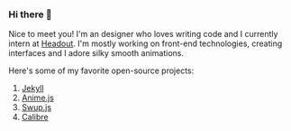 ### Hi there 👋

Nice to meet you! I'm an designer who loves writing code and I currently intern at [Headout](https://www.headout.com). I'm mostly working on front-end technologies, creating interfaces and I adore silky smooth animations.

Here's some of my favorite open-source projects:

1. [Jekyll](https://github.com/jekyll/jekyll)
2. [Anime.js](https://github.com/juliangarnier/anime)
3. [Swup.js](https://github.com/swup/swup)
4. [Calibre](https://github.com/kovidgoyal/calibre)
